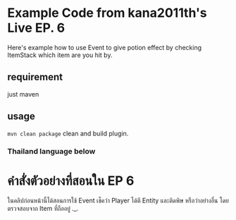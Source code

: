 # Example Code from kana2011th's Live EP. 6

Here's example how to use Event to give potion effect by checking ItemStack which item are you hit by.

## requirement

just maven

## usage

`mvn clean package` clean and build plugin.

### Thailand language below

# คำสั่งตัวอย่างที่สอนใน EP 6

ในคลิปก่อนหน้านี้ได้สอนการใช้ Event เช็คว่า Player ได้ตี Entity และติดพิษ หรือว่าอย่างอื่น โดยตรวจสอบจาก Item ที่ถืออยู่ ._.
